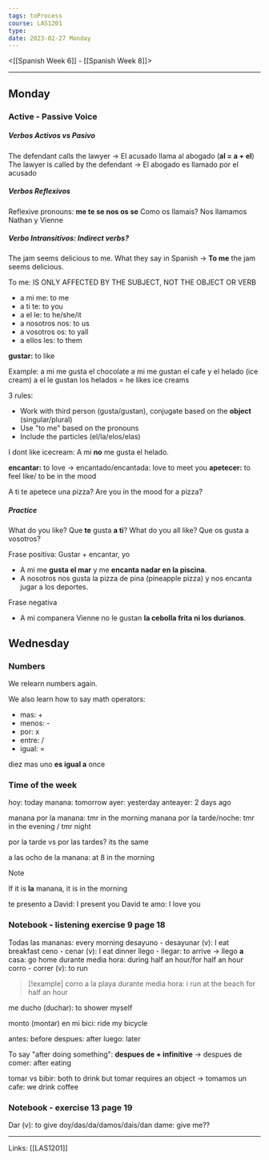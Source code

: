 ```yaml
---
tags: toProcess
course: LAS1201
type:
date: 2023-02-27 Monday
---
```

<[[Spanish Week 6]] - [[Spanish Week 8]]>
- - -

## Monday

### Active - Passive Voice

##### Verbos Activos vs Pasivo
The defendant calls the lawyer → El acusado llama al abogado (**al = a + el**)
The lawyer is called by the defendant → El abogado es llamado por el acusado

##### Verbos Reflexivos
Reflexive pronouns: **me te se nos os se**
Como os llamais?  Nos llamamos Nathan y Vienne

##### Verbo Intransitivos: Indirect verbs?
The jam seems delicious to me.
What they say in Spanish → **To me** the jam seems delicious.

To me: IS ONLY AFFECTED BY THE SUBJECT, NOT THE OBJECT OR VERB
- a mi me: to me
- a ti te: to you
- a el le: to he/she/it
- a nosotros nos: to us
- a vosotros os: to yall
- a ellos les: to them

**gustar:** to like

Example:
a mi me gusta el chocolate
a mi me gustan el cafe y el helado (ice cream)
a el le gustan los helados = he likes ice creams

3 rules:
- Work with third person (gusta/gustan), conjugate based on the **object** (singular/plural)
- Use "to me" based on the pronouns
- Include the particles (el/la/elos/elas)

I dont like icecream: A mi **no** me gusta el helado.

**encantar:** to love → encantado/encantada: love to meet you
**apetecer:** to feel like/ to be in the mood

A ti te apetece una pizza? Are you in the mood for a pizza?

##### Practice

What do you like? Que **te** gusta **a ti**?
What do you all like? Que os gusta a vosotros?

Frase positiva: Gustar + encantar, yo
- A mi me **gusta el mar** y me **encanta nadar en la piscina**.
- A nosotros nos gusta la pizza de pina (pineapple pizza) y nos encanta jugar a los deportes. 

Frase negativa
- A mi companera Vienne no le gustan **la cebolla frita ni los durianos**.


## Wednesday

### Numbers
We relearn numbers again.

We also learn how to say math operators:
- mas: +
- menos: - 
- por: x
- entre: /
- igual: = 

diez mas uno **es igual a** once

### Time of the week

hoy: today
manana: tomorrow
ayer: yesterday
anteayer: 2 days ago

manana por la manana: tmr in the morning
manana por la tarde/noche: tmr in the evening / tmr night

por la tarde vs por las tardes? its the same

a las ocho de la manana: at 8 in the morning

>[!note]
> If it is **la** manana, it is in the morning

te presento a David: I present you David
te amo: I love you

### Notebook - listening exercise 9 page 18

Todas las mananas: every morning
desayuno - desayunar (v): I eat breakfast 
ceno - cenar (v): I eat dinner 
llego - llegar: to arrive → llego **a** casa: go home
durante media hora: during half an hour/for half an hour
corro - correr (v): to run

>[!example]
> corro a la playa durante media hora: i run at the beach for half an hour

me ducho (duchar): to shower myself

monto (montar) en mi bici: ride my bicycle

antes: before 
despues: after 
luego: later

To say "after doing something": **despues de + infinitive** → despues de comer: after eating

tomar vs bibir: both to drink but tomar requires an object
→ tomamos un cafe: we drink coffee

### Notebook - exercise 13 page 19

Dar (v): to give
doy/das/da/damos/dais/dan
dame: give me??


---
Links: [[LAS1201]]
